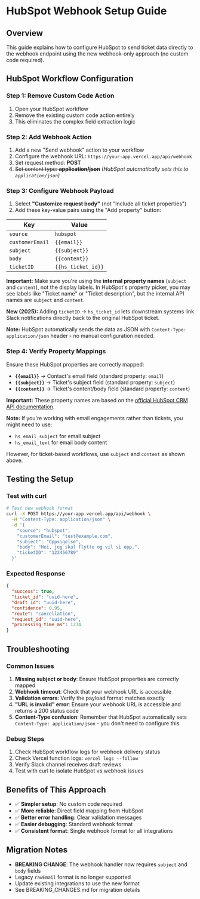 # HubSpot Webhook Setup Guide

## Overview

This guide explains how to configure HubSpot to send ticket data directly to the webhook endpoint using the new webhook-only approach (no custom code required).

## HubSpot Workflow Configuration

### Step 1: Remove Custom Code Action

1. Open your HubSpot workflow
2. Remove the existing custom code action entirely
3. This eliminates the complex field extraction logic

### Step 2: Add Webhook Action

1. Add a new "Send webhook" action to your workflow
2. Configure the webhook URL: `https://your-app.vercel.app/api/webhook`
3. Set request method: **POST**
4. ~~Set content type: **application/json**~~ *(HubSpot automatically sets this to `application/json`)*

### Step 3: Configure Webhook Payload

1. Select **"Customize request body"** (not "Include all ticket properties")
2. Add these key-value pairs using the "Add property" button:

| Key | Value |
|-----|-------|
| `source` | `hubspot` |
| `customerEmail` | `{{email}}` |
| `subject` | `{{subject}}` |
| `body` | `{{content}}` |
| `ticketID` | `{{hs_ticket_id}}` |

**Important:** Make sure you're using the **internal property names** (`subject` and `content`), not the display labels. In HubSpot's property picker, you may see labels like "Ticket name" or "Ticket description", but the internal API names are `subject` and `content`.

**New (2025):** Adding `ticketID` → `hs_ticket_id` lets downstream systems link Slack notifications directly back to the original HubSpot ticket.

**Note:** HubSpot automatically sends the data as JSON with `Content-Type: application/json` header - no manual configuration needed.

### Step 4: Verify Property Mappings

Ensure these HubSpot properties are correctly mapped:

- **`{{email}}`** → Contact's email field (standard property: `email`)
- **`{{subject}}`** → Ticket's subject field (standard property: `subject`)
- **`{{content}}`** → Ticket's content/body field (standard property: `content`)

**Important:** These property names are based on the [official HubSpot CRM API documentation](https://developers.hubspot.com/docs/api-reference/crm-tickets-v3/guide). 

**Note:** If you're working with email engagements rather than tickets, you might need to use:
- `hs_email_subject` for email subject
- `hs_email_text` for email body content

However, for ticket-based workflows, use `subject` and `content` as shown above.

## Testing the Setup

### Test with curl

```bash
# Test new webhook format
curl -X POST https://your-app.vercel.app/api/webhook \
  -H "Content-Type: application/json" \
  -d '{
    "source": "hubspot",
    "customerEmail": "test@example.com",
    "subject": "Oppsigelse",
    "body": "Hei, jeg skal flytte og vil si opp.",
    "ticketID": "123456789"
  }'
```

### Expected Response

```json
{
  "success": true,
  "ticket_id": "uuid-here",
  "draft_id": "uuid-here",
  "confidence": 0.95,
  "route": "cancellation",
  "request_id": "uuid-here",
  "processing_time_ms": 1234
}
```

## Troubleshooting

### Common Issues

1. **Missing subject or body**: Ensure HubSpot properties are correctly mapped
2. **Webhook timeout**: Check that your webhook URL is accessible
3. **Validation errors**: Verify the payload format matches exactly
4. **"URL is invalid" error**: Ensure your webhook URL is accessible and returns a 200 status code
5. **Content-Type confusion**: Remember that HubSpot automatically sets `Content-Type: application/json` - you don't need to configure this

### Debug Steps

1. Check HubSpot workflow logs for webhook delivery status
2. Check Vercel function logs: `vercel logs --follow`
3. Verify Slack channel receives draft reviews
4. Test with curl to isolate HubSpot vs webhook issues

## Benefits of This Approach

- ✅ **Simpler setup**: No custom code required
- ✅ **More reliable**: Direct field mapping from HubSpot
- ✅ **Better error handling**: Clear validation messages
- ✅ **Easier debugging**: Standard webhook format
- ✅ **Consistent format**: Single webhook format for all integrations

## Migration Notes

- **BREAKING CHANGE**: The webhook handler now requires `subject` and `body` fields
- Legacy `rawEmail` format is no longer supported
- Update existing integrations to use the new format
- See BREAKING_CHANGES.md for migration details
